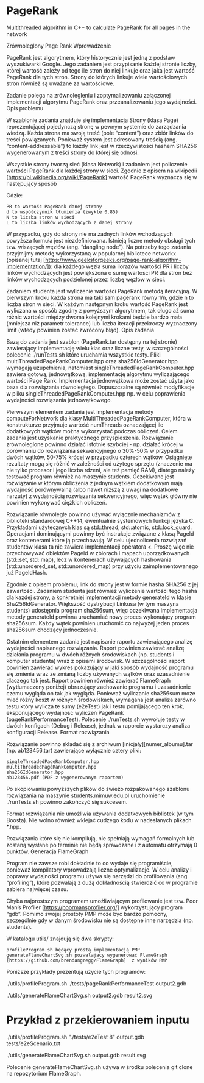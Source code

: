 # PageRank
Multithreaded algorithm in C++ to calculate PageRank for all pages in the network

Zrównoleglony Page Rank
Wprowadzenie

PageRank jest algorytmem, który historycznie jest jedną z podstaw wyszukiwarki Google. Jego zadaniem jest przypisanie każdej stronie liczby, której wartość zależy od tego ile stron do niej linkuje oraz jaka jest wartość PageRank dla tych stron. Strony do których linkuje wiele wartościowych stron również są uważane za wartościowe.

Zadanie polega na zrównolegleniu i zoptymalizowaniu załączonej implementacji algorytmu PageRank oraz przeanalizowaniu jego wydajności.
Opis problemu

W szablonie zadania znajduje się implementacja Strony (klasa Page) reprezentującej pojedynczą stronę w pewnym systemie do zarządzania wiedzą. Każda strona ma swoją treść (pole “content”) oraz zbiór linków do treści powiązanych. Ponieważ system jest adresowany treścią (ang. “content-addressable”) to każdy link jest w rzeczywistości hashem SHA256 wygenerowanym z treści strony do której się odnosi.

Wszystkie strony tworzą sieć (klasa Network) i zadaniem jest policzenie wartości PageRank dla każdej strony w sieci. Zgodnie z opisem na wikipedii [https://pl.wikipedia.org/wiki/PageRank] wartość PageRank wyznacza się w następujący sposób

Gdzie:

    PR to wartośc PageRank danej strony
    d to współczynnik tłumienia (zwykle 0.85)
    N to liczba stron w sieci
    L to liczba linków wychodzących z danej strony

W przypadku, gdy do strony nie ma żadnych linków wchodzących powyższa formuła jest niezdefiniowana. Istnieją liczne metody obsługi tych tzw. wiszących węzłów (ang. “dangling node”). Na potrzeby tego zadania przyjmijmy metodę wykorzystaną w popularnej bibliotece networkx (opisanej tutaj [https://www.geeksforgeeks.org/page-rank-algorithm-implementation/]): dla każdego węzła suma ilorazów wartości PR i liczby linków wychodzących jest powiększona o sumę wartości PR dla stron bez linków wychodzących podzielonej przez liczbę węzłów w sieci.

Zadaniem studenta jest wyliczenie wartości PageRank metodą iteracyjną. W pierwszym kroku każda strona ma taki sam pagerank równy 1/n, gdzie n to liczba stron w sieci. W każdym następnym kroku wartość PageRank jest wyliczana w sposób zgodny z powyższym algorytmem, tak długo aż suma różnic wartości między dwoma kolejnymi krokami będzie bardzo mała (mniejsza niż parametr tolerance) lub liczba iteracji przekroczy wyznaczony limit (wtedy powinien zostać zwrócony błąd).
Opis zadania

Bazą do zadania jest szablon (PageRank.tar dostępny na tej stronie) zawierający implementację wielu klas oraz liczne testy, w szczególności polecenie ./runTests.sh które uruchamia wszystkie testy. Pliki multiThreadedPageRankComputer.hpp oraz sha256IdGenerator.hpp wymagają uzupełnienia, natomiast singleThreadedPageRankComputer.hpp zawiera gotową, jednowątkową, implementację algorytmu wyliczającego wartości Page Rank. Implementacja jednowątkowa może zostać użyta jako baza dla rozwiązania równoległego. Dopuszczalne są również modyfikacje w pliku singleThreadedPageRankComputer.hpp np. w celu poprawienia wydajności rozwiązania jednowątkowego.

Pierwszym elementem zadania jest implementacja metody computeForNetwork dla klasy MultiThreadedPageRankComputer, która w konstrukturze przyjmuje wartość numThreads oznaczającej ile dodatkowych wątków można wykorzystać podczas obliczeń. Celem zadania jest uzyskanie praktycznego przyspieszenia. Rozwiązanie zrównoleglone powinno działać istotnie szybciej - np. działać krócej w porównaniu do rozwiązania sekwencyjnego o 30%-50% w przypadku dwóch wątków, 50-75% krócej w przypadku czterech wątków. Osiągnięte rezultaty mogą się różnić w zależności od użytego sprzętu (znaczenie ma nie tylko procesor i jego liczba rdzeni, ale też pamięć RAM), dlatego należy testować program również na maszynie students. Oczekiwane jest rozwiązanie w którym obliczenia z jednym wątkiem dodatkowym mają wydajność porównywalną (albo nawet niższą z uwagi na dodatkowe narzuty) z wydajnością rozwiązania sekwencyjnego, więc wątek główny nie powinien wykonywać ciężkich obliczeń.

Rozwiązanie równoległe powinno używać wyłącznie mechanizmów z biblioteki standardowej C++14, ewentualnie systemowych funkcji języka C. Przykładami użytecznych klas są std::thread, std::atomic, std::lock_guard. Operacjami dominującymi powinny być instrukcje związane z klasą PageId oraz kontenerami które ją przechowują. W celu ujednolicenia rozwiązań studentów klasa ta nie zawiera implementacji operatora <. Proszę więc nie przechowywać obiektów PageId w zbiorach i mapach uporządkowanych (std::set, std::map), lecz w kontenerach używających hashowania (std::unordered_set, std::unordered_map) przy użyciu zaimplementowanego już PageIdHash.

Zgodnie z opisem problemu, link do strony jest w formie hasha SHA256 z jej zawartości. Zadaniem studenta jest również wyliczenie wartości tego hasha dla każdej strony, a konkretniej implementacji metody generateId w klasie Sha256IdGenerator. Większość dystrybucji Linkusa (w tym maszyna students) udostępnia program sha256sum, więc oczekiwana implementacja metody generateId powinna uruchamiać nowy proces wykonujący program sha256sum. Każdy wątek powinien uruchomić co najwyżej jeden proces sha256sum chodzący jednocześnie.

Ostatnim elementem zadania jest napisanie raportu zawierającego analizę wydajności napisanego rozwiązania. Raport powinien zawierać analizę działania programu w dwóch różnych środowiskach (np. students i komputer studenta) wraz z opisami środowisk. W szczególności raport powinien zawierać wykres pokazujący w jaki sposób wydajność programu się zmienia wraz ze zmianą liczby używanych wątków oraz uzasadnienie dlaczego tak jest. Raport powinien również zawierać FlameGraph (wytłumaczony poniżej) obrazujący zachowanie programu i uzasadnienie czemu wygląda on tak jak wygląda. Ponieważ wyliczanie sha256sum może mieć różny koszt w różnych środowiskach, wymagana jest analiza zarówno testu który wylicza te sumy (e2eTest) jak i testu pomijającego ten krok, eksponującego wydajność wyliczeń PageRank (pageRankPerformanceTest). Polecenie ./runTests.sh wywołuje testy w dwóch konfigach (Debug i Release), jednak w raporcie wystarczy analiza konfiguracji Release.
Format rozwiązania

Rozwiązanie powinno składać się z archiwum [inicjały][numer_albumu].tar (np. ab123456.tar) zawierające wyłącznie cztery pliki:

    singleThreadedPageRankComputer.hpp
    multiThreadedPageRankComputer.hpp
    sha256IdGenerator.hpp
    ab123456.pdf (PDF z wygenerowanym raportem)

Po skopiowaniu powyższych plików do świeżo rozpakowanego szablonu rozwiązania na maszynie students.mimuw.edu.pl uruchomienie ./runTests.sh powinno zakończyć się sukcesem.

Format rozwiązania nie umożliwia używania dodatkowych bibliotek (w tym Boosta). Nie wolno również wklejać cudzego kodu w nadesłanych plikach *.hpp.

Rozwiązania które się nie kompilują, nie spełniają wymagań formalnych lub zostaną wysłane po terminie nie będą sprawdzane i z automatu otrzymają 0 punktów.
Generacja FlameGraph

Program nie zawsze robi dokładnie to co wydaje się programiście, ponieważ kompilatory wprowadzają liczne optymalizacje. W celu analizy i poprawy wydajności programu używa się narzędzi do profilowania (ang. “profiling”), które pozwalają z dużą dokładnością stwierdzić co w programie zabiera najwięcej czasu.

Chyba najprostszym programem umożliwiającym profilowanie jest tzw. Poor Man’s Profiler [https://poormansprofiler.org/] wykorzystujący program “gdb”. Pomimo swojej prostoty PMP może być bardzo pomocny, szczególnie gdy w danym środowisku nie są dostępne inne narzędzia (np. students).

W katalogu utils/ znajdują się dwa skrypty:

    profileProgram.sh będący prostą implementacją PMP
    generateFlameChartSvg.sh pozwalajacy wygenerować FlameGraph [https://github.com/brendangregg/FlameGraph]  z wyników PMP

Poniższe przykłady prezentują użycie tych programów:

./utils/profileProgram.sh ./tests/pageRankPerformanceTest output2.gdb

./utils/generateFlameChartSvg.sh output2.gdb result2.svg

# Przykład z przekierowaniem inputu 

./utils/profileProgram.sh "./tests/e2eTest 8" output.gdb tests/e2eScenario.txt

./utils/generateFlameChartSvg.sh output.gdb result.svg

Polecenie generateFlameChartSvg.sh używa w środku polecenia git clone na repozytorium FlameGraph.
